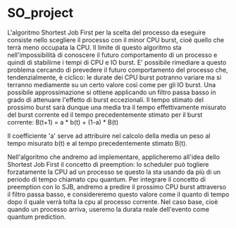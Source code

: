 # SO_project

L'algoritmo Shortest Job First per la scelta del processo da eseguire consiste nello scegliere il processo con il minor CPU burst, cioè quello che terrà meno occupata la CPU.
Il limite di questo algoritmo sta nell'impossibilità di conoscere il futuro comportamento di un processo e quindi di stabilirne i tempi di CPU e IO burst.
E' possibile rimediare a questo problema cercando di prevedere il futuro comportamento del processo che, tendenzialmente, è ciclico: le durate dei CPU burst potranno variare ma si terranno mediamente su un certo valore così come per gli IO burst.
Una possibile approssimazione si ottiene applicando un filtro passa basso in grado di attenuare l'effetto di burst eccezionali. Il tempo stimato del prossimo burst sarà dunque una media tra il tempo effettivamente misurato del burst corrente ed il tempo precedentemente stimato per il burst corrente:
B(t+1) = a * b(t) + (1-a) * B(t)

Il coefficiente 'a' serve ad attribuire nel calcolo della media un peso al tempo misurato b(t) e al tempo precedentemente stimato B(t).

Nell'algoritmo che andremo ad implementare, applicheremo all'idea dello Shortest Job First il concetto di preemption: lo scheduler può togliere forzatamente la CPU ad un processo se questo la sta usando da più di un periodo di tempo chiamato cpu quantum.
Per integrare il concetto di preemption con lo SJB, andremo a predire il prossimo CPU burst attraverso il filtro passa basso, e considereremo questo valore come il quanto di tempo dopo il quale verrà tolta la cpu al processo corrente.
Nel caso base, cioè quando un processo arriva, useremo la durata reale dell'evento come quantum prediction.